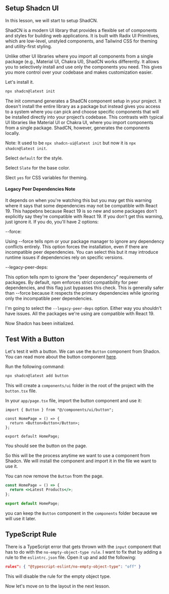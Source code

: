 ## Setup Shadcn UI

In this lesson, we will start to setup ShadCN.

ShadCN is a modern UI library that provides a flexible set of components and styles for building web applications. It is built with Radix UI Primitives, which are low-level, unstyled components, and Tailwind CSS for theming and utility-first styling.

Unlike other UI libraries where you import all components from a single package (e.g., Material UI, Chakra UI), ShadCN works differently. It allows you to selectively install and use only the components you need. This gives you more control over your codebase and makes customization easier.

Let's install it.

```bash
npx shadcn@latest init
```

The init command generates a ShadCN component setup in your project. It doesn't install the entire library as a package but instead gives you access to a system where you can pick and choose specific components that will be installed directly into your project’s codebase. This contrasts with typical UI libraries like Material UI or Chakra UI, where you import components from a single package. ShadCN, however, generates the components locally.

Note: It used to be `npx shadcn-ui@latest init` but now it is `npx shadcn@latest init`.

Select `default` for the style.

Select `Slate` for the base color.

Slect `yes` for CSS variables for theming.

#### Legacy Peer Dependencies Note

It depends on when you're watching this but you may get this warning where it says that some dependencies may not be compatible with React 19. This happebns because React 19 is so new and some packages don't explicitly say they're compatible with React 19. If you don't get this warning, just ignore it. If you do, you'll have 2 options:

--force:

Using --force tells npm or your package manager to ignore any dependency conflicts entirely. This option forces the installation, even if there are incompatible peer dependencies. You can select this but it may introduce runtime issues if dependencies rely on specific versions.

--legacy-peer-deps:

This option tells npm to ignore the "peer dependency" requirements of packages. By default, npm enforces strict compatibility for peer dependencies, and this flag just bypasses this check. This is generally safer than --force because it respects the primary dependencies while ignoring only the incompatible peer dependencies.

I'm going to select the `--legacy-peer-deps` option. Either way you shouldn't have issues. All the packages we're using are compatible with React 19.

Now Shadcn has been initialized.

## Test With a Button

Let's test it with a button. We can use the `Button` component from Shadcn. You can read more about the button component [here](https://ui.shadcn.com/docs/components/button).

Run the following command:

```bash
npx shadcn@latest add button
```

This will create a `components/ui` folder in the root of the project with the `button.tsx` file.

In your `app/page.tsx` file, import the button component and use it:

```tsx
import { Button } from "@/components/ui/button";

const HomePage = () => {
  return <Button>Button</Button>;
};

export default HomePage;
```

You should see the button on the page.

So this will be the process anytime we want to use a component from Shadcn. We will install the component and import it in the file we want to use it.

You can now remove the `Button` from the page.

```jsx
const HomePage = () => {
  return <>Latest Products</>;
};

export default HomePage;
```

you can keep the `Button` component in the `components` folder because we will use it later.

## TypeScript Rule

There is a TypeScript error that gets thrown with the `input` component that has to do with the `no-empty-object-type rule`. I want to fix that by adding a rule to the `eslintrc.json` file. Open it up and add the following:

```json
rules": { "@typescript-eslint/no-empty-object-type": "off" }
```

This will disable the rule for the empty object type.

Now let's move on to the layout in the next lesson.
